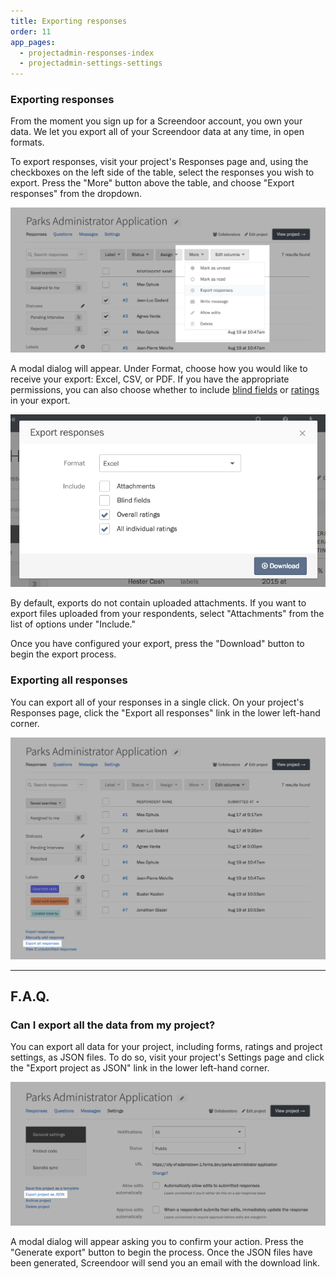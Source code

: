 ```yaml
---
title: Exporting responses
order: 11
app_pages:
  - projectadmin-responses-index
  - projectadmin-settings-settings
---
```


### Exporting responses

From the moment you sign up for a Screendoor account, you own your data. We let you export all of your Screendoor data at any time, in open formats.

To export responses, visit your project's Responses page and, using the checkboxes on the left side of the table, select the responses you wish to export. Press the "More" button above the table, and choose "Export responses" from the dropdown.

![The Export Responses option on the responses page.](../images/export_1.png)

A modal dialog will appear. Under Format, choose how you would like to receive your export: Excel, CSV, or PDF. If you have the appropriate permissions, you can also choose whether to include [blind fields](/articles/screendoor/evaluation/removing_bias.html) or [ratings](/articles/screendoor/evaluation/setting_up_ratings.html) in your export.

![The Export Responses modal.](../images/export_2.png)

By default, exports do not contain uploaded attachments. If you want to export files uploaded from your respondents, select "Attachments" from the list of options under "Include."

Once you have configured your export, press the "Download" button to begin the export process.

### Exporting all responses

You can export all of your responses in a single click. On your project's Responses page, click the "Export all responses" link in the lower left-hand corner.

![Exporting all responses.](../images/export_3.png)

---

## F.A.Q.

### Can I export all the data from my project?

You can export all data for your project, including forms, ratings and project settings, as JSON files. To do so, visit your project's Settings page and click the "Export project as JSON" link in the lower left-hand corner.

![Exporting your entire project.](../images/export_4.png)

A modal dialog will appear asking you to confirm your action. Press the "Generate export" button to begin the process. Once the JSON files have been generated, Screendoor will send you an email with the download link.
